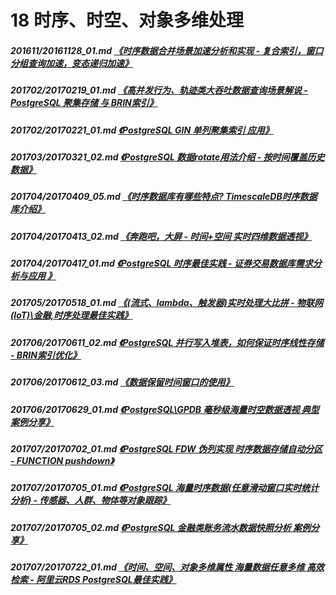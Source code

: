 # 18 时序、时空、对象多维处理
##### 201611/20161128_01.md   [《时序数据合并场景加速分析和实现 - 复合索引，窗口分组查询加速，变态递归加速》](../201611/20161128_01.md)  
##### 201702/20170219_01.md   [《高并发行为、轨迹类大吞吐数据查询场景解说 - PostgreSQL 聚集存储 与 BRIN索引》](../201702/20170219_01.md)
##### 201702/20170221_01.md   [《PostgreSQL GIN 单列聚集索引 应用》](../201702/20170221_01.md)  
##### 201703/20170321_02.md   [《PostgreSQL 数据rotate用法介绍 - 按时间覆盖历史数据》](../201703/20170321_02.md)  
##### 201704/20170409_05.md   [《时序数据库有哪些特点? TimescaleDB时序数据库介绍》](../201704/20170409_05.md)  
##### 201704/20170413_02.md   [《奔跑吧，大屏 - 时间+空间 实时四维数据透视》](../201704/20170413_02.md)  
##### 201704/20170417_01.md   [《PostgreSQL 时序最佳实践 - 证券交易数据库需求分析与应用 》](../201704/20170417_01.md)  
##### 201705/20170518_01.md   [《(流式、lambda、触发器)实时处理大比拼 - 物联网(IoT)\金融,时序处理最佳实践》](../201705/20170518_01.md)  
##### 201706/20170611_02.md   [《PostgreSQL 并行写入堆表，如何保证时序线性存储 - BRIN索引优化》](../201706/20170611_02.md)  
##### 201706/20170612_03.md   [《数据保留时间窗口的使用》](../201706/20170612_03.md)  
##### 201706/20170629_01.md   [《PostgreSQL\GPDB 毫秒级海量时空数据透视 典型案例分享》](../201706/20170629_01.md)  
##### 201707/20170702_01.md   [《PostgreSQL FDW 伪列实现 时序数据存储自动分区 - FUNCTION pushdown》](../201707/20170702_01.md)  
##### 201707/20170705_01.md   [《PostgreSQL 海量时序数据(任意滑动窗口实时统计分析) - 传感器、人群、物体等对象跟踪》](../201707/20170705_01.md)  
##### 201707/20170705_02.md   [《PostgreSQL 金融类账务流水数据快照分析 案例分享》](../201707/20170705_02.md)  
##### 201707/20170722_01.md   [《时间、空间、对象多维属性 海量数据任意多维 高效检索 - 阿里云RDS PostgreSQL最佳实践》](../201707/20170722_01.md)  
